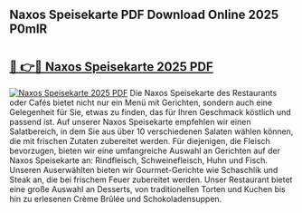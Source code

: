 ## Naxos Speisekarte PDF Download Online 2025 P0mIR

# <h2><a href="http://gc7uq9.nevu.top/?p=Naxos+Speisekarte">🔗 👉🔴 Naxos Speisekarte 2025 PDF</a></h2>

[![Naxos Speisekarte 2025 PDF](https://i.imgur.com/dBaPXMq.png)](http://gc7uq9.nevu.top/?p=Naxos+Speisekarte)
Die Naxos Speisekarte des Restaurants oder Cafés bietet nicht nur ein Menü mit Gerichten, sondern auch eine Gelegenheit für Sie, etwas zu finden, das für Ihren Geschmack köstlich und passend ist. Auf unserer Naxos Speisekarte empfehlen wir einen Salatbereich, in dem Sie aus über 10 verschiedenen Salaten wählen können, die mit frischen Zutaten zubereitet werden. Für diejenigen, die Fleisch bevorzugen, bieten wir eine umfangreiche Auswahl an Gerichten auf der Naxos Speisekarte an: Rindfleisch, Schweinefleisch, Huhn und Fisch. Unseren Auserwählten bieten wir Gourmet-Gerichte wie Schaschlik und Steak an, die bei frischem Feuer zubereitet werden. Unser Restaurant bietet eine große Auswahl an Desserts, von traditionellen Torten und Kuchen bis hin zu erlesenen Crème Brûlée und Schokoladensuppen.
